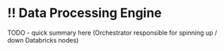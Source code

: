 # !! Data Processing Engine

TODO - quick summary here \(Orchestrator responsible for spinning up / down Databricks nodes\)

